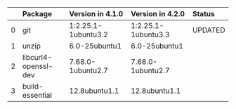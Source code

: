 <!-- markdown-link-check-disable -->

|    | Package              | Version in 4.1.0    | Version in 4.2.0    | Status   |
|---:|:---------------------|:--------------------|:--------------------|:---------|
|  0 | git                  | 1:2.25.1-1ubuntu3.2 | 1:2.25.1-1ubuntu3.3 | UPDATED  |
|  1 | unzip                | 6.0-25ubuntu1       | 6.0-25ubuntu1       |          |
|  2 | libcurl4-openssl-dev | 7.68.0-1ubuntu2.7   | 7.68.0-1ubuntu2.7   |          |
|  3 | build-essential      | 12.8ubuntu1.1       | 12.8ubuntu1.1       |          |